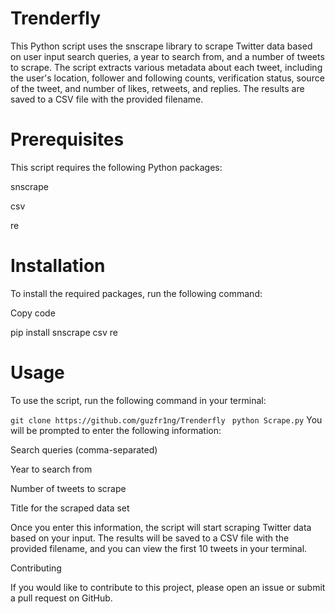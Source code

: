 # Trenderfly 

This Python script uses the snscrape library to scrape Twitter data based on user input search queries, a year to search from, and a number of tweets to scrape. The script extracts various metadata about each tweet, including the user's location, follower and following counts, verification status, source of the tweet, and number of likes, retweets, and replies. The results are saved to a CSV file with the provided filename.

# Prerequisites

This script requires the following Python packages:

snscrape

csv

re

# Installation

To install the required packages, run the following command:

Copy code

pip install snscrape csv re

# Usage

To use the script, run the following command in your terminal:

```git clone https://github.com/guzfr1ng/Trenderfly ```
``` python Scrape.py ```
You will be prompted to enter the following information:

Search queries (comma-separated)

Year to search from

Number of tweets to scrape

Title for the scraped data set

Once you enter this information, the script will start scraping Twitter data based on your input. The results will be saved to a CSV file with the provided filename, and you can view the first 10 tweets in your terminal.





Contributing

If you would like to contribute to this project, please open an issue or submit a pull request on GitHub.

